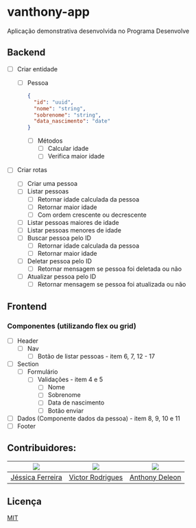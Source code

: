 # vanthony-app

Aplicação demonstrativa desenvolvida no Programa Desenvolve

## Backend

- [ ] Criar entidade

  - [ ] Pessoa

    ```json
    {
      "id": "uuid",
      "nome": "string",
      "sobrenome": "string",
      "data_nascimento": "date"
    }
    ```

    - [ ] Métodos
      - [ ] Calcular idade
      - [ ] Verifica maior idade

- [ ] Criar rotas

  - [ ] Criar uma pessoa
  - [ ] Listar pessoas
    - [ ] Retornar idade calculada da pessoa
    - [ ] Retornar maior idade
    - [ ] Com ordem crescente ou decrescente
  - [ ] Listar pessoas maiores de idade
  - [ ] Listar pessoas menores de idade
  - [ ] Buscar pessoa pelo ID
    - [ ] Retornar idade calculada da pessoa
    - [ ] Retornar maior idade
  - [ ] Deletar pessoa pelo ID
    - [ ] Retornar mensagem se pessoa foi deletada ou não
  - [ ] Atualizar pessoa pelo ID
    - [ ] Retornar mensagem se pessoa foi atualizada ou não

## Frontend

### Componentes (utilizando flex ou grid)

- [ ] Header
  - [ ] Nav
    - [ ] Botão de listar pessoas - item 6, 7, 12 - 17
- [ ] Section
  - [ ] Formulário
    - [ ] Validações - item 4 e 5
      - [ ] Nome
      - [ ] Sobrenome
      - [ ] Data de nascimento
      - [ ] Botão enviar
- [ ] Dados (Componente dados da pessoa) - item 8, 9, 10 e 11
- [ ] Footer

## Contribuidores:

<div align='center'>

| [![](https://github.com/ferreirajn.png?size=150)](https://github.com/ferreirajn) | [![](https://github.com/src-rodrigues.png?size=150)](https://github.com/src-rodrigues) | [![](https://github.com/anthnydeleon.png?size=150)](https://github.com/anthnydeleon) |
| :------------------------------------------------------------------------------: | :------------------------------------------------------------------------------------: | :----------------------------------------------------------------------------------: |
|                [Jéssica Ferreira](https://github.com/ferreirajn)                 |                  [Victor Rodrigues](https://github.com/src-rodrigues)                  |                  [Anthony Deleon](https://github.com/anthnydeleon)                   |

</div>

## Licença

[MIT](https://choosealicense.com/licenses/mit/)
